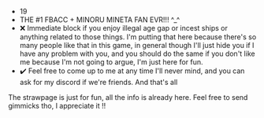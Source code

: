 -  19
- THE #1 FBACC + MINORU MINETA FAN EVR!!! ^_^ 
- ❌ Immediate block if you enjoy illegal age gap or incest ships or anything related to those things. I'm putting that here because there's so many people like that in this game, in general though I'll just hide you if I have any problem with you, and you should do the same if you don't like me because I'm not going to argue, I'm just here for fun.
- ✔️ Feel free to come up to me at any time I'll never mind, and you can ask for my discord if we're friends. And that's all

The strawpage is just for fun, all the info is already here. Feel free to send gimmicks tho, I appreciate it !!
